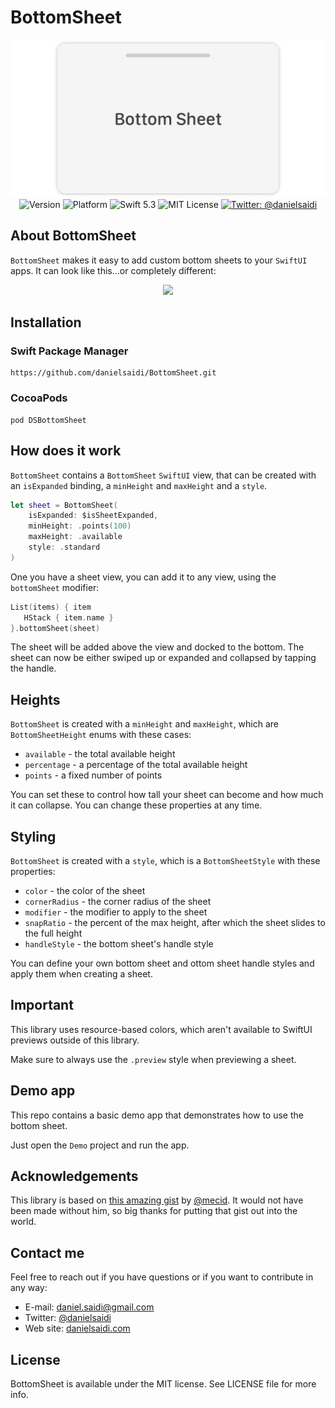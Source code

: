 # BottomSheet

<p align="center">
    <img src ="Resources/Logo.png" width=600 /><br />
    <img src="https://img.shields.io/github/v/release/danielsaidi/BottomSheet?color=%2300550&sort=semver" alt="Version" />
    <img src="https://img.shields.io/cocoapods/p/DSBottomSheet.svg?style=flat" alt="Platform" />
    <img src="https://img.shields.io/badge/Swift-5.3-orange.svg" alt="Swift 5.3" />
    <img src="https://img.shields.io/github/license/danielsaidi/BottomSheet" alt="MIT License" />
    <a href="https://twitter.com/danielsaidi">
        <img src="https://img.shields.io/badge/contact-@danielsaidi-blue.svg?style=flat" alt="Twitter: @danielsaidi" />
    </a>
</p>


## About BottomSheet

`BottomSheet` makes it easy to add custom bottom sheets to your `SwiftUI` apps. It can look like this...or completely different:

<p align="center">
    <img src="Resources/Demo.gif" width=300 />
</p>


## Installation

### Swift Package Manager

```
https://github.com/danielsaidi/BottomSheet.git
```

### CocoaPods

```
pod DSBottomSheet
```


## How does it work

`BottomSheet` contains a `BottomSheet` `SwiftUI` view, that can be created with an `isExpanded` binding, a `minHeight` and `maxHeight` and a `style`.

```swift
let sheet = BottomSheet(
    isExpanded: $isSheetExpanded,
    minHeight: .points(100)
    maxHeight: .available
    style: .standard
)
```

One you have a sheet view, you can add it to any view, using the `bottomSheet` modifier: 

```swift
List(items) { item
   HStack { item.name }
}.bottomSheet(sheet)
```

The sheet will be added above the view and docked to the bottom. The sheet can now be either swiped up or expanded and collapsed by tapping the handle.


## Heights

`BottomSheet` is created with a `minHeight` and `maxHeight`, which are `BottomSheetHeight` enums with these cases:

* `available` - the total available height
* `percentage` - a percentage of the total available height
* `points` - a fixed number of points

You can set these to control how tall your sheet can become and how much it can collapse. You can change these properties at any time.


## Styling

`BottomSheet` is created with a `style`, which is a `BottomSheetStyle` with these properties:

* `color` - the color of the sheet
* `cornerRadius` - the corner radius of the sheet
* `modifier` - the modifier to apply to the sheet
* `snapRatio` - the percent of the max height, after which the sheet slides to the full height
* `handleStyle` - the bottom sheet's handle style

You can define your own bottom sheet and ottom sheet handle styles and apply them when creating a sheet.


## Important

This library uses resource-based colors, which aren't available to SwiftUI previews outside of this library.

Make sure to always use the `.preview` style when previewing a sheet.


## Demo app

This repo contains a basic demo app that demonstrates how to use the bottom sheet.

Just open the `Demo` project and run the app.


## Acknowledgements

This library is based on [this amazing gist][MecidGist] by [@mecid][Mecid]. It would not have been made without him, so big thanks for putting that gist out into the world.


## Contact me

Feel free to reach out if you have questions or if you want to contribute in any way:

* E-mail: [daniel.saidi@gmail.com][Email]
* Twitter: [@danielsaidi][Twitter]
* Web site: [danielsaidi.com][Website]


## License

BottomSheet is available under the MIT license. See LICENSE file for more info.


[Email]: mailto:daniel.saidi@gmail.com
[Twitter]: http://www.twitter.com/danielsaidi
[Website]: http://www.danielsaidi.com

[Mecid]: http://www.twitter.com/mecid
[MecidGist]: https://gist.github.com/mecid/78eab34d05498d6c60ae0f162bfd81ee
